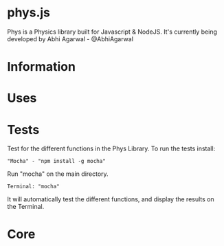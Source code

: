 phys.js
====

Phys is a Physics library built for Javascript & NodeJS. It's currently being developed by Abhi Agarwal - @AbhiAgarwal

Information
====

Uses
====

Tests
====

Test for the different functions in the Phys Library. 
To run the tests install:

    "Mocha" - "npm install -g mocha"

Run "mocha" on the main directory.

    Terminal: "mocha" 

It will automatically test the different functions, and display the results on the Terminal.

Core
====